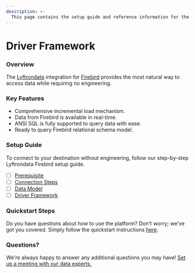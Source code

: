 ```yaml
---
description: >-
  This page contains the setup guide and reference information for the Firebird source connector.
---
```


# Driver Framework

### Overview

The [Lyftrondata](https://www.lyftrondata.com/) integration for [Firebird](None) provides the most natural way to access data while requiring no engineering.

### Key Features

* Comprehensive incremental load mechanism.
* Data from Firebird is available in real-time.&#x20;
* ANSI SQL is fully supported to query data with ease.
* Ready to query Firebird relational schema model.

### Setup Guide

To connect to your destination without engineering, follow our step-by-step Lyftrondata Firebird setup guide.

* [ ] [Prerequisite](../prerequisite.md)
* [ ] [Connection Steps](../connection-steps.md)
* [ ] [Data Model](../data-model/erd.md)
* [ ] [Driver Framework](../driver-framework/)

### Quickstart Steps

Do you have questions about how to use the platform? Don't worry; we've got you covered. Simply follow the quickstart instructions [here](../driver-framework/README.md).

### Questions? <a href="#questions" id="questions"></a>

We're always happy to answer any additional questions you may have! [Set up a meeting with our data experts.](https://www.lyftrondata.com/book-a-meeting/)


